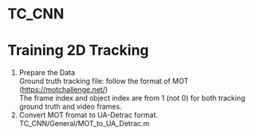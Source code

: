 # TC_CNN
# Training 2D Tracking
1. Prepare the Data <br />
Ground truth tracking file: follow the format of MOT (https://motchallenge.net/) <br />
The frame index and object index are from 1 (not 0) for both tracking ground truth and video frames. <br />
2. Convert MOT fromat to UA-Detrac format. <br />
TC_CNN/General/MOT_to_UA_Detrac.m <br />
